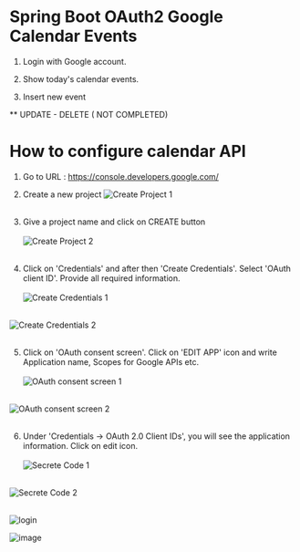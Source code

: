 # Spring Boot OAuth2 Google Calendar Events

1) Login with Google account.

2) Show today's calendar events.

3) Insert new event

** UPDATE - DELETE ( NOT COMPLETED)





# How to configure calendar API

1) Go to URL : https://console.developers.google.com/

2) Create a new project
![Create Project 1](https://user-images.githubusercontent.com/16132769/94457356-3fcd9980-01d6-11eb-8c10-414ce05c2dbf.png)<br><br>

3) Give a project name and click on CREATE button<br><br>
![Create Project 2](https://user-images.githubusercontent.com/16132769/94457357-40663000-01d6-11eb-8923-d569bf0a967c.png)<br><br>

4) Click on 'Credentials' and after then 'Create Credentials'. Select 'OAuth client ID'. Provide all required information.<br><br>
![Create Credentials 1](https://user-images.githubusercontent.com/16132769/94457350-3e03d600-01d6-11eb-9232-4f32dcb29da8.png)<br><br>

![Create Credentials 2](https://user-images.githubusercontent.com/16132769/94457355-3f350300-01d6-11eb-9e72-332f82e3e783.png)<br><br>

5) Click on 'OAuth consent screen'. Click on 'EDIT APP' icon and write Application name, Scopes for Google APIs etc.<br><br>
![OAuth consent screen 1](https://user-images.githubusercontent.com/16132769/94457361-40fec680-01d6-11eb-8ce2-b9d77e984174.png)<br><br>

![OAuth consent screen 2](https://user-images.githubusercontent.com/16132769/94457362-41975d00-01d6-11eb-893c-58adfeb781fe.png)<br><br>

6) Under 'Credentials -> OAuth 2.0 Client IDs',  you will see the application information. Click on edit icon.<br><br>
![Secrete Code 1](https://user-images.githubusercontent.com/16132769/94457450-64297600-01d6-11eb-99b5-b50a8849253e.png)<br><br>

![Secrete Code 2](https://user-images.githubusercontent.com/16132769/94457452-655aa300-01d6-11eb-88d9-db2986db6a79.png)<br><br>


![login](https://user-images.githubusercontent.com/16132769/94458071-40b2fb00-01d7-11eb-9f95-0293ea809017.png)


![image](https://github.com/Adhamalii9/Spring-Boot-OAuth2-Security-Login-with-Google-Account-and-Show-Calender-Events/assets/60005374/1679a99e-8c83-41fb-adef-42226475cbd5)

<br><br>


 
